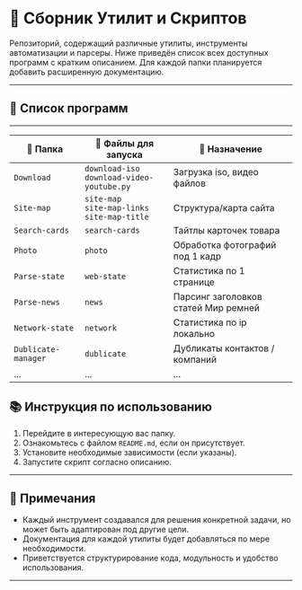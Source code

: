 # 🧰 Сборник Утилит и Скриптов

Репозиторий, содержащий различные утилиты, инструменты автоматизации и парсеры. Ниже приведён список всех доступных
программ с кратким описанием. Для каждой папки планируется добавить расширенную документацию.

---

## 📁 Список программ

---

| 📂 Папка            | 📄 Файлы для запуска                               | 📝 Назначение                        |
|---------------------|----------------------------------------------------|--------------------------------------|
| `Download`          | `download-iso`<br>`download-video-youtube.py`      | Загрузка iso, видео файлов           |
| `Site-map`          | `site-map`<br>`site-map-links`<br>`site-map-title` | Структура/карта сайта                |
| `Search-cards`      | `search-cards`                                     | Тайтлы карточек товара               |
| `Photo`             | `photo`                                            | Обработка фотографий под 1 кадр      |
| `Parse-state`       | `web-state`                                        | Статистика по 1 странице             |
| `Parse-news`        | `news`                                             | Парсинг заголовков статей Мир ремней |
| `Network-state`     | `network`                                          | Статистика по ip локально            |
| `Dublicate-manager` | `dublicate`                                        | Дубликаты контактов / компаний       |
| ...                 | ...                                                | ...                                  |

## 📚 Инструкция по использованию

1. Перейдите в интересующую вас папку.
2. Ознакомьтесь с файлом `README.md`, если он присутствует.
3. Установите необходимые зависимости (если указаны).
4. Запустите скрипт согласно описанию.

---

## 📌 Примечания

- Каждый инструмент создавался для решения конкретной задачи, но может быть адаптирован под другие цели.
- Документация для каждой утилиты будет добавляться по мере необходимости.
- Приветствуется структурирование кода, модульность и удобство использования.

---
